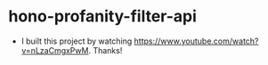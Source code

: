 # hono-profanity-filter-api

- I built this project by watching https://www.youtube.com/watch?v=nLzaCmgxPwM. Thanks!
